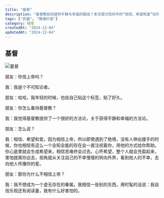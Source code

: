 ```yaml
---
title: "基督"
description: "基督教如何提供平静与幸福的路径？本文探讨信仰中的“相信、希望和爱”如何帮助人们面对困境，并从不可知论的角度思考信仰的意义。"
tags: ["武器", "情绪价值"]
category: 随笔
createdAt: "2024-12-04"
updatedAt: "2024-12-04"
---
```


## 基督

![基督](https://cdn.jsdelivr.net/gh/thedogb/pic@master/upic/%E5%9F%BA%E7%9D%A3.png)

朋友：你信上帝吗？

我：我是个不可知论者。

朋友：哈哈，我年轻的时候，也给自己贴这个标签，贴了好久。

朋友：你怎么看待基督教？

我：我觉得基督教提供了一个很好的方法论，关于获得平静和幸福的方法论。

朋友：怎么说？

我：相信、希望和爱。因为相信上帝，所以即使遇到了绝境，没有人伸出援手的时候，你也相信有这么一个全知全能的存在会一直注视着你，用他的方式给你帮助。你心底里就会生成希望来，相信苦难终会过去。心怀希望，整个人就会充盈起来，害怕就离你远去，视角就从关注自己的不幸慢慢的转向外界，看到他人的不幸，去向他人传播你的爱。

朋友：那你为什么不相信上帝？

我：我不想成为一个虚无存在的眷属。我相信一些别的东西，用时髦的话说：我自信乐观还有阅读量，我有什么好害怕的。